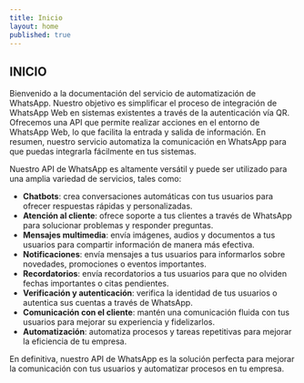 ```yaml
---
title: Inicio
layout: home
published: true
---
```

## INICIO
Bienvenido a la documentación del servicio de automatización de WhatsApp. Nuestro objetivo es simplificar el proceso de integración de WhatsApp Web en sistemas existentes a través de la autenticación vía QR. Ofrecemos una API que permite realizar acciones en el entorno de WhatsApp Web, lo que facilita la entrada y salida de información. En resumen, nuestro servicio automatiza la comunicación en WhatsApp para que puedas integrarla fácilmente en tus sistemas.

Nuestro API de WhatsApp es altamente versátil y puede ser utilizado para una amplia variedad de servicios, tales como:
- **Chatbots**: crea conversaciones automáticas con tus usuarios para ofrecer respuestas rápidas y personalizadas.
- **Atención al cliente**: ofrece soporte a tus clientes a través de WhatsApp para solucionar problemas y responder preguntas.
- **Mensajes multimedia**: envía imágenes, audios y documentos a tus usuarios para compartir información de manera más efectiva.
- **Notificaciones**: envía mensajes a tus usuarios para informarlos sobre novedades, promociones o eventos importantes.
- **Recordatorios**: envía recordatorios a tus usuarios para que no olviden fechas importantes o citas pendientes.
- **Verificación y autenticación**: verifica la identidad de tus usuarios o autentica sus cuentas a través de WhatsApp.
- **Comunicación con el cliente**: mantén una comunicación fluida con tus usuarios para mejorar su experiencia y fidelizarlos.
- **Automatización**: automatiza procesos y tareas repetitivas para mejorar la eficiencia de tu empresa.

En definitiva, nuestro API de WhatsApp es la solución perfecta para mejorar la comunicación con tus usuarios y automatizar procesos en tu empresa.

